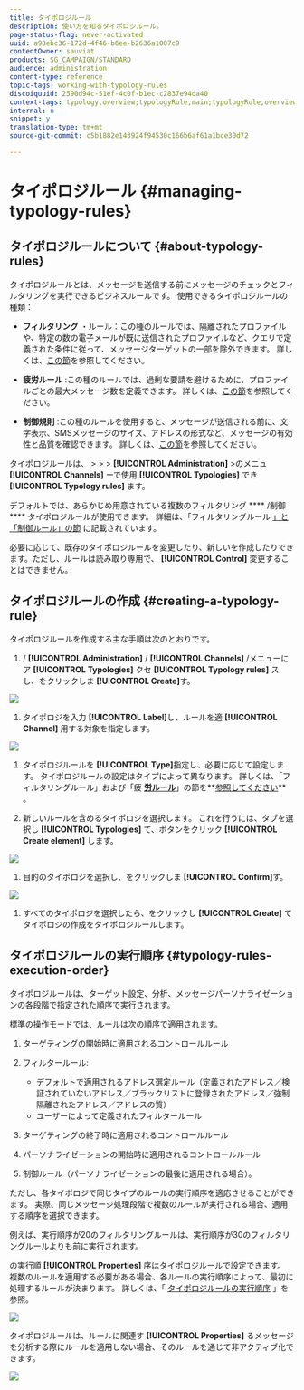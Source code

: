 ```yaml
---
title: タイポロジルール
description: 使い方を知るタイポロジルール。
page-status-flag: never-activated
uuid: a98ebc36-172d-4f46-b6ee-b2636a1007c9
contentOwner: sauviat
products: SG_CAMPAIGN/STANDARD
audience: administration
content-type: reference
topic-tags: working-with-typology-rules
discoiquuid: 2590d94c-51ef-4c0f-b1ec-c2837e94da40
context-tags: typology,overview;typologyRule,main;typologyRule,overview
internal: n
snippet: y
translation-type: tm+mt
source-git-commit: c5b1882e143924f94530c166b6af61a1bce30d72

---
```



# タイポロジルール {#managing-typology-rules}

## タイポロジルールについて {#about-typology-rules}

タイポロジルールとは、メッセージを送信する前にメッセージのチェックとフィルタリングを実行できるビジネスルールです。 使用できるタイポロジルールの種類：

* **フィルタリング** ・ルール：この種のルールでは、隔離されたプロファイルや、特定の数の電子メールが既に送信されたプロファイルなど、クエリで定義された条件に従って、メッセージターゲットの一部を除外できます。 詳しくは、[この節](../../sending/using/filtering-rules.md)を参照してください。

* **疲労ルール** :この種のルールでは、過剰な要請を避けるために、プロファイルごとの最大メッセージ数を定義できます。 詳しくは、[この節](../../sending/using/fatigue-rules.md)を参照してください。

* **制御規則** :この種のルールを使用すると、メッセージが送信される前に、文字表示、SMSメッセージのサイズ、アドレスの形式など、メッセージの有効性と品質を確認できます。 詳しくは、[この節](../../sending/using/control-rules.md)を参照してください。

タイポロジルールは、 > > > **[!UICONTROL Administration]** >のメニュ **[!UICONTROL Channels]** ーで使用 **[!UICONTROL Typologies]** でき **[!UICONTROL Typology rules]** ます。

デフォルトでは、あらかじめ用意されている複数のフィルタリング **** /制御 **** タイポロジルールが使用できます。 詳細は、「フィルタリングルール [」と「制御ルール](../../sending/using/fatigue-rules.md)[」の節](../../sending/using/control-rules.md) に記載されています。

必要に応じて、既存のタイポロジルールを変更したり、新しいを作成したりできます。ただし、ルールは読み取り専用で、 **[!UICONTROL Control]** 変更することはできません。

## タイポロジルールの作成 {#creating-a-typology-rule}

タイポロジルールを作成する主な手順は次のとおりです。

1. / **[!UICONTROL Administration]** / **[!UICONTROL Channels]** /メニューにア **[!UICONTROL Typologies]** クセ **[!UICONTROL Typology rules]** スし、をクリックしま **[!UICONTROL Create]**&#x200B;す。

![](assets/typology_create-rule.png)

1. タイポロジを入力 **[!UICONTROL Label]**&#x200B;し、ルールを適 **[!UICONTROL Channel]** 用する対象を指定します。

![](assets/typology-rule-label.png)

1. タイポロジルールを **[!UICONTROL Type]**&#x200B;指定し、必要に応じて設定します。 タイポロジルールの設定はタイプによって異なります。 詳しくは、「フィルタリングルール」および「疲 **[労ルール](../../sending/using/filtering-rules.md)**」の節を**[&#x200B;参照してください](../../sending/using/fatigue-rules.md)** 。

1. 新しいルールを含めるタイポロジを選択します。 これを行うには、タブを選択し **[!UICONTROL Typologies]** て、ボタンをクリック **[!UICONTROL Create element]** します。

![](assets/typology-typologies-tab.png)

1. 目的のタイポロジを選択し、をクリックしま **[!UICONTROL Confirm]**&#x200B;す。

![](assets/typology-link.png)

1. すべてのタイポロジを選択したら、をクリックし **[!UICONTROL Create]** てタイポロジの作成をタイポロジルールします。

## タイポロジルールの実行順序 {#typology-rules-execution-order}

タイポロジルールは、ターゲット設定、分析、メッセージパーソナライゼーションの各段階で指定された順序で実行されます。

標準の操作モードでは、ルールは次の順序で適用されます。

1. ターゲティングの開始時に適用されるコントロールルール
1. フィルタールール:

   * デフォルトで適用されるアドレス選定ルール（定義されたアドレス／検証されていないアドレス／ブラックリストに登録されたアドレス／強制隔離されたアドレス／アドレスの質）
   * ユーザーによって定義されたフィルタールール

1. ターゲティングの終了時に適用されるコントロールルール
1. パーソナライゼーションの開始時に適用されるコントロールルール
1. 制御ルール（パーソナライゼーションの最後に適用される場合）。

ただし、各タイポロジで同じタイプのルールの実行順序を適応させることができます。 実際、同じメッセージ処理段階で複数のルールが実行される場合、適用する順序を選択できます。

例えば、実行順序が20のフィルタリングルールは、実行順序が30のフィルタリングルールよりも前に実行されます。

の実行順 **[!UICONTROL Properties]** 序はタイポロジルールで設定できます。 複数のルールを適用する必要がある場合、各ルールの実行順序によって、最初に処理するルールが決まります。 詳しくは、「 [タイポロジルールの実行順序](#typology-rules-execution-order) 」を参照。

![](assets/typology_rule-active.png)

タイポロジルールは、ルールに関連す **[!UICONTROL Properties]** るメッセージを分析する際にルールを適用しない場合、そのルールを通じて非アクティブ化できます。

![](assets/typology_rule-order.png)